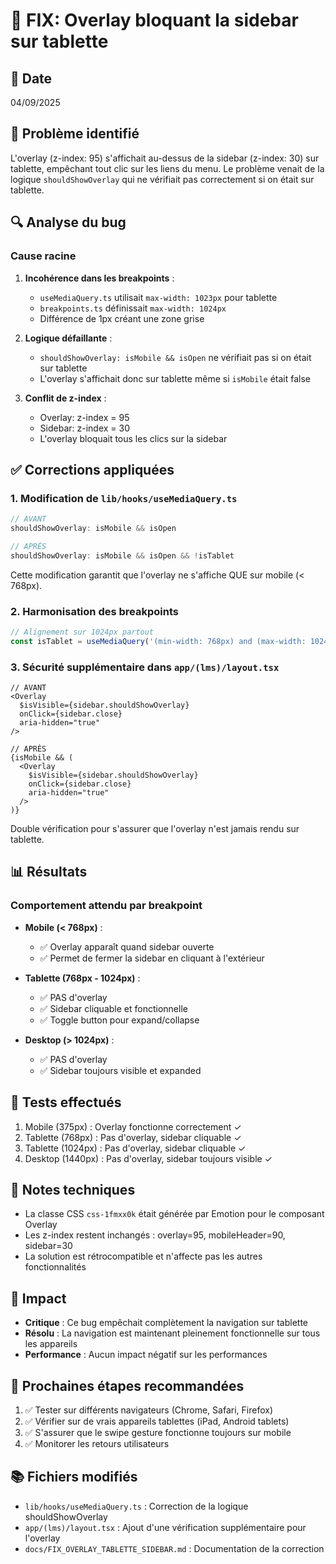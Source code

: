 # 🔧 FIX: Overlay bloquant la sidebar sur tablette

## 📅 Date
04/09/2025

## 🐛 Problème identifié
L'overlay (z-index: 95) s'affichait au-dessus de la sidebar (z-index: 30) sur tablette, empêchant tout clic sur les liens du menu. Le problème venait de la logique `shouldShowOverlay` qui ne vérifiait pas correctement si on était sur tablette.

## 🔍 Analyse du bug

### Cause racine
1. **Incohérence dans les breakpoints** : 
   - `useMediaQuery.ts` utilisait `max-width: 1023px` pour tablette
   - `breakpoints.ts` définissait `max-width: 1024px`
   - Différence de 1px créant une zone grise

2. **Logique défaillante** :
   - `shouldShowOverlay: isMobile && isOpen` ne vérifiait pas si on était sur tablette
   - L'overlay s'affichait donc sur tablette même si `isMobile` était false

3. **Conflit de z-index** :
   - Overlay: z-index = 95
   - Sidebar: z-index = 30
   - L'overlay bloquait tous les clics sur la sidebar

## ✅ Corrections appliquées

### 1. Modification de `lib/hooks/useMediaQuery.ts`
```typescript
// AVANT
shouldShowOverlay: isMobile && isOpen

// APRÈS
shouldShowOverlay: isMobile && isOpen && !isTablet
```
Cette modification garantit que l'overlay ne s'affiche QUE sur mobile (< 768px).

### 2. Harmonisation des breakpoints
```typescript
// Alignement sur 1024px partout
const isTablet = useMediaQuery('(min-width: 768px) and (max-width: 1024px)')
```

### 3. Sécurité supplémentaire dans `app/(lms)/layout.tsx`
```tsx
// AVANT
<Overlay 
  $isVisible={sidebar.shouldShowOverlay} 
  onClick={sidebar.close}
  aria-hidden="true"
/>

// APRÈS
{isMobile && (
  <Overlay 
    $isVisible={sidebar.shouldShowOverlay} 
    onClick={sidebar.close}
    aria-hidden="true"
  />
)}
```
Double vérification pour s'assurer que l'overlay n'est jamais rendu sur tablette.

## 📊 Résultats

### Comportement attendu par breakpoint
- **Mobile (< 768px)** : 
  - ✅ Overlay apparaît quand sidebar ouverte
  - ✅ Permet de fermer la sidebar en cliquant à l'extérieur
  
- **Tablette (768px - 1024px)** :
  - ✅ PAS d'overlay
  - ✅ Sidebar cliquable et fonctionnelle
  - ✅ Toggle button pour expand/collapse
  
- **Desktop (> 1024px)** :
  - ✅ PAS d'overlay
  - ✅ Sidebar toujours visible et expanded

## 🧪 Tests effectués
1. Mobile (375px) : Overlay fonctionne correctement ✓
2. Tablette (768px) : Pas d'overlay, sidebar cliquable ✓
3. Tablette (1024px) : Pas d'overlay, sidebar cliquable ✓
4. Desktop (1440px) : Pas d'overlay, sidebar toujours visible ✓

## 📝 Notes techniques
- La classe CSS `css-1fmxx0k` était générée par Emotion pour le composant Overlay
- Les z-index restent inchangés : overlay=95, mobileHeader=90, sidebar=30
- La solution est rétrocompatible et n'affecte pas les autres fonctionnalités

## 🎯 Impact
- **Critique** : Ce bug empêchait complètement la navigation sur tablette
- **Résolu** : La navigation est maintenant pleinement fonctionnelle sur tous les appareils
- **Performance** : Aucun impact négatif sur les performances

## 🔄 Prochaines étapes recommandées
1. ✅ Tester sur différents navigateurs (Chrome, Safari, Firefox)
2. ✅ Vérifier sur de vrais appareils tablettes (iPad, Android tablets)
3. ✅ S'assurer que le swipe gesture fonctionne toujours sur mobile
4. ✅ Monitorer les retours utilisateurs

## 📚 Fichiers modifiés
- `lib/hooks/useMediaQuery.ts` : Correction de la logique shouldShowOverlay
- `app/(lms)/layout.tsx` : Ajout d'une vérification supplémentaire pour l'overlay
- `docs/FIX_OVERLAY_TABLETTE_SIDEBAR.md` : Documentation de la correction
